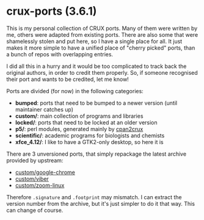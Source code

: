 # crux-ports (3.6.1)

This is my personal collection of CRUX ports. Many of them were written
by me, others were adapted from existing ports. There are also some that
were shamelessly stolen and put here, so I have a single place for all.
It just makes it more simple to have a unified place of "cherry picked"
ports, than a bunch of repos with overlapping entries.

I did all this in a hurry and it would be too complicated to track back
the original authors, in order to credit them properly. So, if someone
recognised their port and wants to be credited, let me know!

Ports are divided (for now) in the following categories:
* **bumped**: ports that need to be bumped to a newer version (until maintainer catches up)
* **custom/**: main collection of programs and libraries
* **locked/**: ports that need to be locked at an older version
* **p5/**: perl modules, generated mainly by [cpan2crux](https://crux.nu/portdb/index.php?q=cpan2crux&a=search)
* **scientific/**: academic programs for biologists and chemists
* **xfce_4.12/**: I like to have a GTK2-only desktop, so here it is

There are 3 unversioned ports, that simply repackage the latest archive
provided by upstream:

* [custom/google-chrome](custom/google-chrome)
* [custom/viber](custom/viber)
* [custom/zoom-linux](custom/zoom-linux)

Therefore `.signature` and `.footprint` may mismatch. I can extract the
version number from the archive, but it's just simpler to do it that
way. This can change of course.
